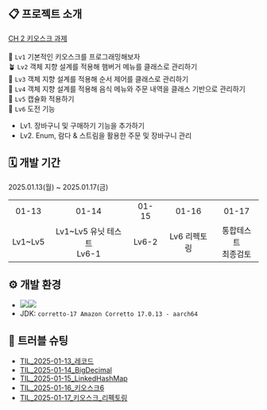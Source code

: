 ## 📋 프로젝트 소개
[CH 2 키오스크 과제](https://teamsparta.notion.site/Spring-5-CH-2-17a2dc3ef51480ecac48d9f8a5c5b50a)
<br><br>
🌱 `Lv1` 기본적인 키오스크를 프로그래밍해보자 <br>
🪴 `Lv2` 객체 지향 설계를 적용해 햄버거 메뉴를 클래스로 관리하기 <br>
🌳 `Lv3` 객체 지향 설계를 적용해 순서 제어를 클래스로 관리하기 <br>
🌷 `Lv4` 객체 지향 설계를 적용해 음식 메뉴와 주문 내역을 클래스 기반으로 관리하기 <br>
🌹 `Lv5` 캡슐화 적용하기 <br>
💐 `Lv6` 도전 기능
- Lv1. 장바구니 및 구매하기 기능을 추가하기
- Lv2. Enum, 람다 & 스트림을 활용한 주문 및 장바구니 관리


## 🗓️ 개발 기간
2025.01.13(월) ~ 2025.01.17(금)
<table>
  <tbody>
    <tr>
      <td align="center">01-13</th>
      <td align="center">01-14</td>
      <td align="center">01-15</td>
      <td align="center">01-16</td>
      <td align="center">01-17</td>
    </tr>
    <tr>
      <td align="center">Lv1~Lv5</td>
      <td align="center">Lv1~Lv5 유닛 테스트<br>Lv6-1</td>
      <td align="center">Lv6-2</td>
      <td align="center">Lv6 리펙토링</td>
      <td align="center">통합테스트<br>최종검토</td>
    </tr>
  </tbody>
</table>


## ⚙ 개발 환경
- <img src="https://img.shields.io/badge/Java-007396?&style=for-the-badge&logo=java&logoColor=white" /><img src="https://img.shields.io/badge/gradle-%2302303A.svg?&style=for-the-badge&logo=gradle&logoColor=white" />
- JDK: `corretto-17 Amazon Corretto 17.0.13 - aarch64`

## 🔫 트러블 슈팅
- [TIL_2025-01-13_레코드](https://velog.io/@daylikezero/TIL-2025-01-13)
- [TIL_2025-01-14_BigDecimal](https://velog.io/@daylikezero/TIL-2025-01-14)
- [TIL_2025-01-15_LinkedHashMap](https://velog.io/@daylikezero/TIL-2025-01-15)
- [TIL_2025-01-16_키오스크6](https://velog.io/@daylikezero/TIL-2025-01-16)
- [TIL_2025-01-17_키오스크_리펙토링](https://velog.io/@daylikezero/TIL-2025-01-17)
